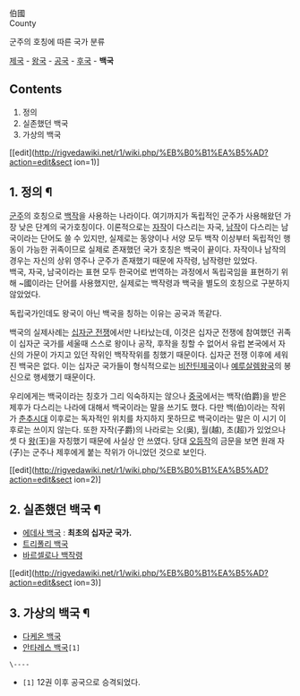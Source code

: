 伯國  
County  

군주의 호칭에 따른 국가 분류

[제국](%EC%A0%9C%EA%B5%AD.md) \- [왕국](%EC%99%95%EA%B5%AD.md) \-
[공국](%EA%B3%B5%EA%B5%AD.md) \- [후국](%ED%9B%84%EA%B5%AD.md) \- **백국**

  

## Contents

    

1. 정의 
2. 실존했던 백국 
3. 가상의 백국 

[[edit](http://rigvedawiki.net/r1/wiki.php/%EB%B0%B1%EA%B5%AD?action=edit&sect
ion=1)]

## 1. 정의 ¶

[군주](%EA%B5%B0%EC%A3%BC.md)의 호칭으로 [백작](%EB%B0%B1%EC%9E%91.md)을 사용하는
나라이다. 여기까지가 독립적인 군주가 사용해왔던 가장 낮은 단계의 국가호칭이다. 이론적으로는
[자작](%EC%9E%90%EC%9E%91.md)이 다스리는 자국, [남작](%EB%82%A8%EC%9E%91.md)이 다스리는
남국이라는 단어도 쓸 수 있지만, 실제로는 동양이나 서양 모두 백작 이상부터 독립적인 행동이 가능한 귀족이므로 실제로 존재했던 국가 호칭은
백국이 끝이다. 자작이나 남작의 경우는 자신의 상위 영주나 군주가 존재했기 때문에 자작령, 남작령만 있었다.  
백국, 자국, 남국이라는 표현 모두 한국어로 번역하는 과정에서 독립국임을 표현하기 위해 ~國이라는 단어를 사용했지만, 실제로는 백작령과
백국을 별도의 호칭으로 구분하지 않았었다.

  

독립국가인데도 왕국이 아닌 백국을 칭하는 이유는 공국과 똑같다.

  

백국의 실제사례는 [십자군 전쟁](%EC%8B%AD%EC%9E%90%EA%B5%B0%20%EC%A0%84%EC%9F%81.md)에서만
나타났는데, 이것은 십자군 전쟁에 참여했던 귀족이 십자군 국가를 세울때 스스로 왕이나 공작, 후작을 칭할 수 없어서 유럽 본국에서 자신의
가문이 가지고 있던 작위인 백작작위를 칭했기 때문이다. 십자군 전쟁 이후에 세워진 백국은 없다. 이는 십자군 국가들이 형식적으로는 [비잔틴제국](%EB%B9%84%EC%9E%94%ED%8B%B4%20%EC%A0%9C%EA%B5%AD.md)이나 [예루살렘왕국](%EC%98%88%EB%A3%A8%EC%82%B4%EB%A0%98%20%EC%99%95%EA%B5%AD.md)의 봉신으로
행세했기 때문이다.

  

우리에게는 백국이라는 칭호가 그리 익숙하지는 않으나 [중국](%EC%A4%91%EA%B5%AD.md)에서는 백작(伯爵)을 받은 제후가
다스리는 나라에 대해서 백국이라는 말을 쓰기도 했다. 다만 백(伯)이라는 작위가
[춘추시대](%EC%B6%98%EC%B6%94%EC%8B%9C%EB%8C%80.md) 이후로는 독자적인 위치를 차지하지 못하므로
백국이라는 말은 이 시기 이후로는 쓰이지 않는다. 또한 자작(子爵)의 나라로는 오(吳), 월(越), 초(超)가 있었으나 셋 다
[왕](%EC%99%95.md)(王)을 자칭했기 때문에 사실상 안 쓰였다. 당대
[오등작](%EC%98%A4%EB%93%B1%EC%9E%91.md)의 금문을 보면 원래 자(子)는 군주나 제후에게 붙는 작위가 아니었던
것으로 보인다.

  

[[edit](http://rigvedawiki.net/r1/wiki.php/%EB%B0%B1%EA%B5%AD?action=edit&sect
ion=2)]

## 2. 실존했던 백국 ¶

  * [에데사 백국](%EC%97%90%EB%8D%B0%EC%82%AC%20%EB%B0%B1%EA%B5%AD.md) : **최초의 십자군 국가.**
  * [트리폴리 백국](%ED%8A%B8%EB%A6%AC%ED%8F%B4%EB%A6%AC%20%EB%B0%B1%EA%B5%AD.md)
  * [바르셀로나 백작령](%EC%B9%B4%ED%83%88%EB%A3%A8%EB%83%90.md)

[[edit](http://rigvedawiki.net/r1/wiki.php/%EB%B0%B1%EA%B5%AD?action=edit&sect
ion=3)]

## 3. 가상의 백국 ¶

  * [다케온 백국](%EB%8B%A4%EC%BC%80%EC%98%A8%20%EB%B0%B1%EA%B5%AD.md)
  * [안타레스 백국](%EC%95%88%ED%83%80%EB%A0%88%EC%8A%A4%28%EA%B6%8C%EC%99%95%EC%A0%84%EC%83%9D%29.md)`[1]`

`\----`

  * `[1]` 12권 이후 공국으로 승격되었다.

